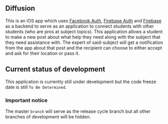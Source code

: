 ## Diffusion

This is an iOS app which uses [Facebook Auth](https://developers.facebook.com/docs/facebook-login), [Firebase Auth](https://firebase.google.com/docs/auth/) and [Firebase](https://firebase.google.com/) as a backend to serve as an application to connect students with other students (who are pros at subject topics). This application allows a student to make a new post about what help they need along with the subject that they need assistance with. The expert of said-subject will get a notification from the app about that post and the recipient can choose to either accept and ask for their location or pass it.

## Current status of development

This application is currently still under development but the code freeze date is still `To Be Determined`.

### Important notice

The master `branch` will serve as the release cycle branch but all other branches of development will be hidden.
